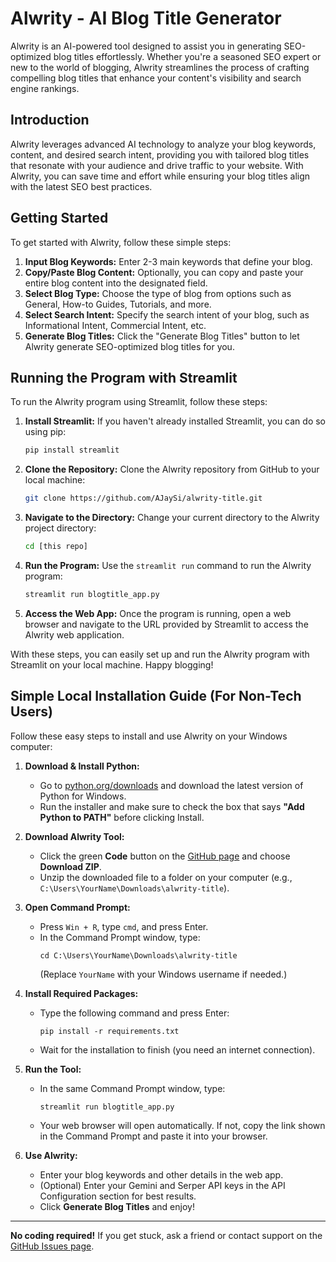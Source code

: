 # Alwrity - AI Blog Title Generator

Alwrity is an AI-powered tool designed to assist you in generating SEO-optimized blog titles effortlessly. Whether you're a seasoned SEO expert or new to the world of blogging, Alwrity streamlines the process of crafting compelling blog titles that enhance your content's visibility and search engine rankings.

## Introduction

Alwrity leverages advanced AI technology to analyze your blog keywords, content, and desired search intent, providing you with tailored blog titles that resonate with your audience and drive traffic to your website. With Alwrity, you can save time and effort while ensuring your blog titles align with the latest SEO best practices.

## Getting Started

To get started with Alwrity, follow these simple steps:

1. **Input Blog Keywords:** Enter 2-3 main keywords that define your blog.
2. **Copy/Paste Blog Content:** Optionally, you can copy and paste your entire blog content into the designated field.
3. **Select Blog Type:** Choose the type of blog from options such as General, How-to Guides, Tutorials, and more.
4. **Select Search Intent:** Specify the search intent of your blog, such as Informational Intent, Commercial Intent, etc.
5. **Generate Blog Titles:** Click the "Generate Blog Titles" button to let Alwrity generate SEO-optimized blog titles for you.

## Running the Program with Streamlit

To run the Alwrity program using Streamlit, follow these steps:

1. **Install Streamlit:** If you haven't already installed Streamlit, you can do so using pip:
    ```bash
    pip install streamlit
    ```

2. **Clone the Repository:** Clone the Alwrity repository from GitHub to your local machine:
    ```bash
    git clone https://github.com/AJaySi/alwrity-title.git
    ```

3. **Navigate to the Directory:** Change your current directory to the Alwrity project directory:
    ```bash
    cd [this repo]
    ```

4. **Run the Program:** Use the `streamlit run` command to run the Alwrity program:
    ```bash
    streamlit run blogtitle_app.py
    ```

5. **Access the Web App:** Once the program is running, open a web browser and navigate to the URL provided by Streamlit to access the Alwrity web application.

With these steps, you can easily set up and run the Alwrity program with Streamlit on your local machine. Happy blogging!

## Simple Local Installation Guide (For Non-Tech Users)

Follow these easy steps to install and use Alwrity on your Windows computer:

1. **Download & Install Python:**
   - Go to [python.org/downloads](https://www.python.org/downloads/) and download the latest version of Python for Windows.
   - Run the installer and make sure to check the box that says **"Add Python to PATH"** before clicking Install.

2. **Download Alwrity Tool:**
   - Click the green **Code** button on the [GitHub page](https://github.com/AJaySi/alwrity-title) and choose **Download ZIP**.
   - Unzip the downloaded file to a folder on your computer (e.g., `C:\Users\YourName\Downloads\alwrity-title`).

3. **Open Command Prompt:**
   - Press `Win + R`, type `cmd`, and press Enter.
   - In the Command Prompt window, type:
     ```
     cd C:\Users\YourName\Downloads\alwrity-title
     ```
     (Replace `YourName` with your Windows username if needed.)

4. **Install Required Packages:**
   - Type the following command and press Enter:
     ```
     pip install -r requirements.txt
     ```
   - Wait for the installation to finish (you need an internet connection).

5. **Run the Tool:**
   - In the same Command Prompt window, type:
     ```
     streamlit run blogtitle_app.py
     ```
   - Your web browser will open automatically. If not, copy the link shown in the Command Prompt and paste it into your browser.

6. **Use Alwrity:**
   - Enter your blog keywords and other details in the web app.
   - (Optional) Enter your Gemini and Serper API keys in the API Configuration section for best results.
   - Click **Generate Blog Titles** and enjoy!

---

**No coding required!** If you get stuck, ask a friend or contact support on the [GitHub Issues page](https://github.com/AJaySi/alwrity-title/issues).

